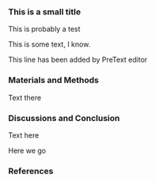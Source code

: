 ### This is a small title
This is probably a test


This is some text, I know.

This line has been added by PreText editor


### Materials and Methods
Text there

### Discussions and Conclusion
Text here

Here we go 

### References

